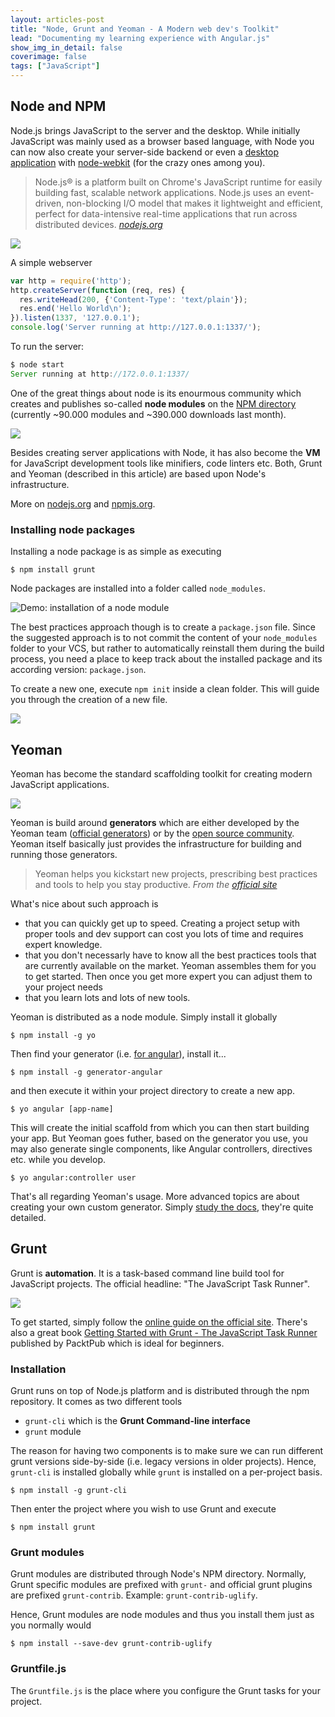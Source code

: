 ```yaml
---
layout: articles-post
title: "Node, Grunt and Yeoman - A Modern web dev's Toolkit"
lead: "Documenting my learning experience with Angular.js"
show_img_in_detail: false
coverimage: false
tags: ["JavaScript"]
---
```



## Node and NPM

Node.js brings JavaScript to the server and the desktop. While initially JavaScript was mainly used as a browser based language, with Node you can now also create your server-side backend or even a [desktop application](http://strongloop.com/strongblog/creating-desktop-applications-with-node-webkit/) with [node-webkit](https://github.com/rogerwang/node-webkit) (for the crazy ones among you).

> Node.js® is a platform built on Chrome's JavaScript runtime for easily building fast, scalable network applications. Node.js uses an event-driven, non-blocking I/O model that makes it lightweight and efficient, perfect for data-intensive real-time applications that run across distributed devices. <cite><a href="http://nodejs.org/">nodejs.org</a></cite>

![](/blog/assets/imgs/node-grunt-yeoman/nodejs.png)

A simple webserver

```javascript
var http = require('http');
http.createServer(function (req, res) {
  res.writeHead(200, {'Content-Type': 'text/plain'});
  res.end('Hello World\n');
}).listen(1337, '127.0.0.1');
console.log('Server running at http://127.0.0.1:1337/');
```

To run the server:

```javascript
$ node start
Server running at http://172.0.0.1:1337/
```

One of the great things about node is its enourmous community which creates and publishes so-called **node modules** on the [NPM directory](https://www.npmjs.org/) (currently ~90.000 modules and ~390.000 downloads last month).

![](/blog/assets/imgs/node-grunt-yeoman/npm.png)

Besides creating server applications with Node, it has also become the **VM** for JavaScript development tools like minifiers, code linters etc. Both, Grunt and Yeoman (described in this article) are based upon Node's infrastructure.

More on [nodejs.org](http://nodejs.org/) and [npmjs.org](http://www.npmjs.org).

### Installing node packages

Installing a node package is as simple as executing

```
$ npm install grunt
```

Node packages are installed into a folder called `node_modules`.

![Demo: installation of a node  module](/blog/assets/imgs/node-grunt-yeoman/node-module-install-demo.gif)

The best practices approach though is to create a `package.json` file. Since the suggested approach is to not commit the content of your `node_modules` folder to your VCS, but rather to automatically reinstall them during the build process, you need a place to keep track about the installed package and its according version: `package.json`.

To create a new one, execute `npm init` inside a clean folder. This will guide you through the creation of a new file.

![](/blog/assets/imgs/node-grunt-yeoman/package-json.png)



## Yeoman

Yeoman has become the standard scaffolding toolkit for creating modern JavaScript applications.

![](/blog/assets/imgs/node-grunt-yeoman/yeoman-logo.png)

Yeoman is build around **generators** which are either developed by the Yeoman team ([official generators](http://yeoman.io/generators/official.html)) or by the [open source community](http://yeoman.io/generators/community.html). Yeoman itself basically just provides the infrastructure for building and running those generators.

> Yeoman helps you kickstart new projects, prescribing best practices and tools to help you stay productive. <cite>From the <a href="http://yeoman.io/">official site</a></cite>

What's nice about such approach is

- that you can quickly get up to speed. Creating a project setup with proper tools and dev support can cost you lots of time and requires expert knowledge.
- that you don't necessarly have to know all the best practices tools that are currently available on the market. Yeoman assembles them for you to get started. Then once you get more expert you can adjust them to your project needs
- that you learn lots and lots of new tools.

Yeoman is distributed as a node module. Simply install it globally

```
$ npm install -g yo
```

Then find your generator (i.e. [for angular](https://github.com/yeoman/generator-angular)), install it...

```
$ npm install -g generator-angular
```

and then execute it within your project directory to create a new app.

```
$ yo angular [app-name]
```

This will create the initial scaffold from which you can then start building your app. But Yeoman goes futher, based on the generator you use, you may also generate single components, like Angular controllers, directives etc. while you develop.

```
$ yo angular:controller user
```

That's all regarding Yeoman's usage. More advanced topics are about creating your own custom generator. Simply [study the docs](http://yeoman.io/authoring/), they're quite detailed.

## Grunt

Grunt is **automation**. It is a task-based command line build tool for JavaScript projects. The official headline: "The JavaScript Task Runner".

![](/blog/assets/imgs/node-grunt-yeoman/grunt-logo.jpeg)

To get started, simply follow the [online guide on the official site](http://gruntjs.com/getting-started). There's also a great book [Getting Started with Grunt - The JavaScript Task Runner](http://www.packtpub.com/web-development/getting-started-grunt-javascript-task-runner) published by PacktPub which is ideal for beginners.


### Installation

Grunt runs on top of Node.js platform and is distributed through the npm repository. It comes as two different tools

- `grunt-cli` which is the **Grunt Command-line interface**
- `grunt` module

The reason for having two components is to make sure we can run different grunt versions side-by-side (i.e. legacy versions in older projects). Hence, `grunt-cli` is installed globally while `grunt` is installed on a per-project basis.

```
$ npm install -g grunt-cli
```

Then enter the project where you wish to use Grunt and execute

```
$ npm install grunt
```

### Grunt modules

Grunt modules are distributed through Node's NPM directory. Normally, Grunt specific modules are prefixed with `grunt-` and official grunt plugins are prefixed `grunt-contrib`. Example: `grunt-contrib-uglify`.

Hence, Grunt modules are node modules and thus you install them just as you normally would

```
$ npm install --save-dev grunt-contrib-uglify
```

### Gruntfile.js

The `Gruntfile.js` is the place where you configure the Grunt tasks for your project.






